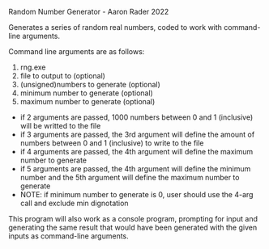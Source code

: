 Random Number Generator - Aaron Rader 2022

Generates a series of random real numbers, coded to work with command-line arguments.

Command line arguments are as follows:
1. rng.exe
2. file to output to				      (optional)
3. (unsigned)numbers to generate	(optional)
4. minimum number to generate		  (optional)
5. maximum number to generate		  (optional)

- if 2 arguments are passed, 1000 numbers between 0 and 1 (inclusive) will be writted to the file
- if 3 arguments are passed, the 3rd argument will define the amount of numbers between 0 and 1 (inclusive) to write to the file
- if 4 arguments are passed, the 4th argument will define the maximum number to generate
- if 5 arguments are passed, the 4th argument will define the minimum number and the 5th argument will define the maximum number to generate
- NOTE: if minimum number to generate is 0, user should use the 4-arg call and exclude min dignotation

This program will also work as a console program, prompting for input and generating the same result that would have been generated with the given inputs as command-line arguments.
